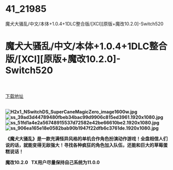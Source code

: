# 41_21985
魔犬大骚乱/中文/本体+1.0.4+1DLC整合版/[XCI][原版+魔改10.2.0]-Switch520
# 魔犬大骚乱/中文/本体+1.0.4+1DLC整合版/[XCI][原版+魔改10.2.0]-Switch520
 <br/></br>
[下载地址](https://www.switch520.cc/article/21985 "下载地址")
<br/></br>

<p><strong><img title="H2x1_NSwitchDS_SuperCaneMagicZero_image1600w.jpg" src="https://www.switch520.cc/muke_img/2021_09_02_24f9740c43711.jpg" alt="H2x1_NSwitchDS_SuperCaneMagicZero_image1600w.jpg"></strong><br>
<strong><img title="ss_39ad3d44789480fbeb34bac99d9906c815ed3961.1920x1080.jpg" src="https://www.switch520.cc/muke_img/2021_09_02_891ad716c6e34.jpg" alt="ss_39ad3d44789480fbeb34bac99d9906c815ed3961.1920x1080.jpg"></strong><br>
<strong><img title="ss_51fd1a4e2a56748915537d72582e42be66610be2.1920x1080.jpg" src="https://www.switch520.cc/muke_img/2021_09_02_90d9bcc412f59.jpg" alt="ss_51fd1a4e2a56748915537d72582e42be66610be2.1920x1080.jpg"></strong><br>
<strong><img title="ss_906ea165e18e0582bab90b1947f22dfb6c3761de.1920x1080.jpg" src="https://www.switch520.cc/muke_img/2021_09_02_0eab9c00ce3fb.jpg" alt="ss_906ea165e18e0582bab90b1947f22dfb6c3761de.1920x1080.jpg">&nbsp;</strong></p>
<p><strong>《魔犬大骚乱》是一款充满怪异风格的单机合作角色扮演动作游戏！全盘相信人们说的话，就能变得无敌强大！寻找各种疯狂的角色加入队伍，还能和巨大的草莓蛋糕说话！</strong></p>
<p><strong>魔改10.2.0 &nbsp;&nbsp;TX用户尽量保持自己系统为11.0.0</strong></p>
